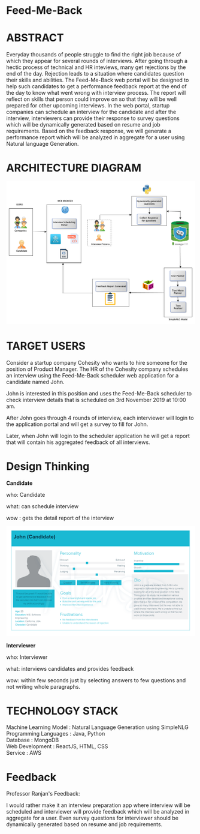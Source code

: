 # Feed-Me-Back

# ABSTRACT 
Everyday thousands of people struggle to find the right job because of which they appear for several rounds of interviews. After going through a hectic process of technical and HR inteviews, many get rejections by the end of the day. Rejection leads to a situation where candidates question their skills and abilities. The Feed-Me-Back web portal will be designed to help such candidates to get a performance feedback report at the end of the day to know what went wrong with interview process. The report will reflect on skills that person could improve on so that they will be well prepared for other upcoming interviews. In the web portal, startup companies can schedule an interview for the candidate and after the interview, interviewers can provide their response to survey questions which will be dynamically generated based on resume and job requirements. Based on the feedback response, we will generate a performance report which will be analyzed in aggregate for a user using Natural language Generation.

# ARCHITECTURE DIAGRAM
<img src= "Arch_Diagram272.bmp">

# TARGET USERS
Consider a startup company Cohesity who wants to hire someone for the position of Product Manager. The HR of the Cohesity company schedules an interview using the Feed-Me-Back scheduler web application for a candidate named John.

John is interested in this position and uses the Feed-Me-Back scheduler to check interview details that is scheduled on 3rd November 2019 at 10:00 am. 

After John goes through 4 rounds of interview, each interviewer will login to the application portal and will get a survey to fill for John. 

Later, when John will login to the scheduler application he will get a report that will contain his aggregated feedback of all interviews. 

# Design Thinking

<b>Candidate</b>

who: Candidate

what: can schedule interview 

wow : gets the detail report of the interview

<img src= "Candidate-Persona.png">

<b>Interviewer</b>

who: Interviewer

what: interviews candidates and provides feedback

wow: within few seconds just by selecting answers to few questions and not writing whole paragraphs.

# TECHNOLOGY STACK
Machine Learning Model : Natural Language Generation using SimpleNLG <br />
Programming Languages : Java, Python <br />
Database : MongoDB <br />
Web Development : ReactJS, HTML, CSS <br/>
Service : AWS

# Feedback
Professor Ranjan's Feedback:

I would rather make it an interview preparation app where interview will be scheduled and interviewer will provide feedback which will be analyzed in aggregate for a user. Even survey questions for interviewer should be dynamically generated based on resume and job requirements.
